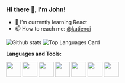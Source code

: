 ### Hi there 👋, I'm John!
<!--
<a href="https://twitter.com/katienoj">
  <img align="left" alt="John Katieno | Twitter" width="21px" src="https://raw.githubusercontent.com/katienoj/katienoj/master/assets/twitter.png"/>
</a>
<a href="https://medium.com/@katienoj">
  <img align="left" alt="John Katieno | Medium" width="21px" src="https://raw.githubusercontent.com/katienoj/katienoj/master/assets/medium.png"/>
</a>
-->
- 🌱 I’m currently learning React
- 📫 How to reach me: <a href="https://twitter.com/katienoj">@katienoj</a> 

![Github stats](https://github-readme-stats.vercel.app/api?username=katienoj&theme=highcontrast&show_icons=true&count_private=true)
![Top Languages Card](https://github-readme-stats.vercel.app/api/top-langs/?username=katienoj&layout=compact)
<!--
My Repos
[![vennfig](https://github-readme-stats.vercel.app/api/pin/?username=katienoj&repo=vennfig&show_owner=true)](https://github.com/katienoj/vennfig)
[![statsfig](https://github-readme-stats.vercel.app/api/pin/?username=katienoj&repo=statsfig&show_owner=true)](https://github.com/katienoj/statsfig)
[![Covid 19 Stats](https://github-readme-stats.vercel.app/api/pin/?username=katienoj&repo=covid-19-stats&show_owner=true)](https://github.com/katienoj/covid-19-stats)
-->

**Languages and Tools:**  


<code><img height="40" src="https://raw.githubusercontent.com/katienoj/katienoj/master/assets/jupyter-notebook.png"></code>
<code><img height="40" src="https://raw.githubusercontent.com/katienoj/katienoj/master/assets/python.png"></code>
<code><img height="40" src="https://raw.githubusercontent.com/katienoj/katienoj/master/assets/rust.png"></code>
<code><img height="40" src="https://raw.githubusercontent.com/katienoj/katienoj/master/assets/javascript.png"></code>
<code><img height="40" src="https://raw.githubusercontent.com/katienoj/katienoj/master/assets/php.png"></code>
<code><img height="40" src="https://raw.githubusercontent.com/katienoj/katienoj/master/assets/visual-studio-code.png"></code>
<code><img height="40" src="https://raw.githubusercontent.com/katienoj/katienoj/master/assets/vim.png"></code>  
 
